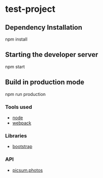 # test-project

## Dependency Installation
npm install

## Starting the developer server
npm start

## Build in production mode
npm run production

### Tools used
* [node](https://nodejs.org/en/)
* [webpack](https://webpack.js.org/)

### Libraries
* [bootstrap](https://www.w3schools.com/bootstrap4)

### API
* [picsum.photos](https://picsum.photos)

